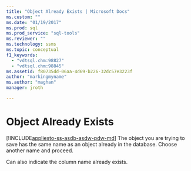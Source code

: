 ```yaml
---
title: "Object Already Exists | Microsoft Docs"
ms.custom: ""
ms.date: "01/19/2017"
ms.prod: sql
ms.prod_service: "sql-tools"
ms.reviewer: ""
ms.technology: ssms
ms.topic: conceptual
f1_keywords: 
  - "vdtsql.chm:98827"
  - "vdtsql.chm:98845"
ms.assetid: f80735dd-06aa-4d69-b226-32dc57e3223f
author: "markingmyname"
ms.author: "maghan"
manager: jroth

---
```

# Object Already Exists
[!INCLUDE[appliesto-ss-asdb-asdw-pdw-md](../../includes/appliesto-ss-asdb-asdw-pdw-md.md)]
The object you are trying to save has the same name as an object already in the database. Choose another name and proceed.  
  
Can also indicate the column name already exists.  
  
